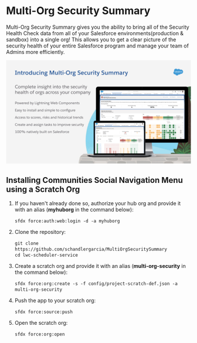 # Multi-Org Security Summary

Multi-Org Security Summary gives you the ability to bring all of the Security Health Check data from all of your Salesforce environments(production & sandbox) into a single org! This allows you to get a clear picture of the security health of your entire Salesforce program and manage your team of Admins more efficiently.

<img src="screenshots/multi-org-security-summary.png" alt="Multi-Org Security Summary"/>

## Installing Communities Social Navigation Menu using a Scratch Org

1. If you haven't already done so, authorize your hub org and provide it with an alias (**myhuborg** in the command below):

   ```
   sfdx force:auth:web:login -d -a myhuborg
   ```

1. Clone the repository:

   ```
   git clone https://github.com/schandlergarcia/MultiOrgSecuritySummary
   cd lwc-scheduler-service
   ```

1. Create a scratch org and provide it with an alias (**multi-org-security** in the command below):

   ```
   sfdx force:org:create -s -f config/project-scratch-def.json -a multi-org-security
   ```

1. Push the app to your scratch org:

   ```
   sfdx force:source:push
   ```

1. Open the scratch org:

   ```
   sfdx force:org:open
   ```
